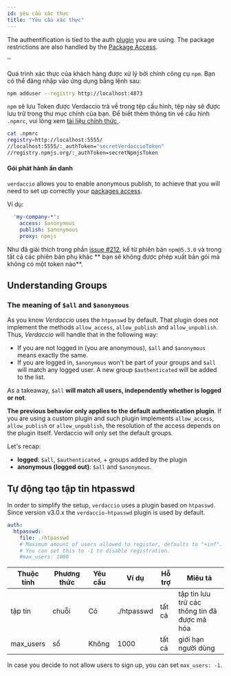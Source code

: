 ```yaml
---
id: yêu cầu xác thực
title: "Yêu cầu xác thực"
---
```


The authentification is tied to the auth [plugin](plugins.md) you are using. The package restrictions are also handled by the [Package Access](packages.md).

<div id="codefund">''</div>

Quá trình xác thực của khách hàng được xử lý bởi chính công cụ `npm`. Bạn có thể đăng nhập vào ứng dụng bằng lệnh sau:

```bash
npm adduser --registry http://localhost:4873
```

`npm` sẽ lưu Token được Verdaccio trả về trong tệp cấu hình, tệp này sẽ được lưu trữ trong thư mục chính của bạn. Để biết thêm thông tin về cấu hình `.npmrc`, vui lòng xem [ tài liệu chính thức ](https://docs.npmjs.com/files/npmrc).

```bash
cat .npmrc
registry=http://localhost:5555/
//localhost:5555/:_authToken="secretVerdaccioToken"
//registry.npmjs.org/:_authToken=secretNpmjsToken
```

#### Gói phát hành ẩn danh

`verdaccio` allows you to enable anonymous publish, to achieve that you will need to set up correctly your [packages access](packages.md).

Ví dụ:

```yaml
  'my-company-*':
    access: $anonymous
    publish: $anonymous
    proxy: npmjs
```

Như đã giải thích trong phần [issue #212](https://github.com/verdaccio/verdaccio/issues/212#issuecomment-308578500), kể từ phiên bản `npm@5.3.0` và trong tất cả các phiên bản phụ khác ** bạn sẽ không được phép xuất bản gói mà không có một token nào**.

## Understanding Groups

### The meaning of `$all` and `$anonymous`

As you know *Verdaccio* uses the `htpasswd` by default. That plugin does not implement the methods `allow_access`, `allow_publish` and `allow_unpublish`. Thus, *Verdaccio* will handle that in the following way:

* If you are not logged in (you are anonymous), `$all` and `$anonymous` means exactly the same.
* If you are logged in, `$anonymous` won't be part of your groups and `$all` will match any logged user. A new group `$authenticated` will be added to the list.

As a takeaway, `$all` **will match all users, independently whether is logged or not**.

**The previous behavior only applies to the default authentication plugin**. If you are using a custom plugin and such plugin implements `allow_access`, `allow_publish` or `allow_unpublish`, the resolution of the access depends on the plugin itself. Verdaccio will only set the default groups.

Let's recap:

* **logged**: `$all`, `$authenticated`, + groups added by the plugin
* **anonymous (logged out)**: `$all` and `$anonymous`.

## Tự động tạo tập tin htpasswd

In order to simplify the setup, `verdaccio` uses a plugin based on `htpasswd`. Since version v3.0.x the `verdaccio-htpasswd` plugin is used by default.

```yaml
auth:
  htpasswd:
    file: ./htpasswd
    # Maximum amount of users allowed to register, defaults to "+inf".
    # You can set this to -1 to disable registration.
    #max_users: 1000
```

| Thuộc tính | Phương thức | Yêu cầu | Ví dụ      | Hỗ trợ | Miêu tả                                      |
| ---------- | ----------- | ------- | ---------- | ------ | -------------------------------------------- |
| tập tin    | chuỗi       | Có      | ./htpasswd | tất cả | tập tin lưu trữ các thông tin đã được mã hóa |
| max_users  | số          | Không   | 1000       | tất cả | giới hạn người dùng                          |

In case you decide to not allow users to sign up, you can set `max_users: -1`.